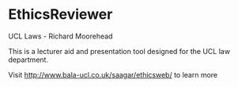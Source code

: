 EthicsReviewer
==============

UCL Laws - Richard Moorehead

This is a lecturer aid and presentation tool designed for the UCL law department. 

Visit http://www.bala-ucl.co.uk/saagar/ethicsweb/ to learn more
